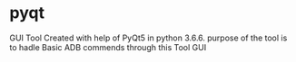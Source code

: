 # pyqt
GUI Tool Created with help of PyQt5 in python 3.6.6.
purpose of the tool is to hadle Basic ADB commends through this Tool GUI 
